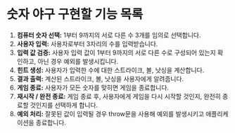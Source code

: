 # 숫자 야구 구현할 기능 목록

1. **컴퓨터 숫자 선택:** 1부터 9까지의 서로 다른 수 3개를 임의로 선택합니다.
2. **사용자 입력:** 사용자로부터 3자리의 수를 입력받습니다.
3. **입력 값 검증:** 사용자 입력 값이 1부터 9까지의 서로 다른 수로 구성되어 있는지 확인하고, 아닌 경우 예외를 발생시킵니다.
4. **힌트 생성:** 사용자가 입력한 수에 대한 스트라이크, 볼, 낫싱을 계산합니다.
5. **결과 출력:** 계산된 스트라이크, 볼, 낫싱을 사용자에게 알려줍니다.
6. **게임 종료:** 사용자가 모든 숫자를 맞히면 게임을 종료합니다.
7. **재시작 / 완전 종료:** 게임 종료 후, 사용자에게 게임을 다시 시작할 것인지, 완전히 종료할 것인지를 선택하게 합니다.
8. **예외 처리:** 잘못된 값이 입력될 경우 throw문을 사용해 예외를 발생시키고 애플리케이션을 종료합니다.